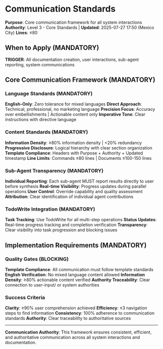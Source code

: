 # Communication Standards

**Purpose**: Core communication framework for all system interactions
**Authority**: Level 3 - Core Standards | **Updated**: 2025-07-27 17:50 (Mexico City)
**Lines**: ≤80

## When to Apply (MANDATORY)
**TRIGGER**: All documentation creation, user interactions, sub-agent reporting, system communications

## Core Communication Framework (MANDATORY)

### Language Standards (MANDATORY)
**English-Only**: Zero tolerance for mixed languages
**Direct Approach**: Technical, professional, no marketing language
**Precision Focus**: Accuracy over embellishments | Actionable content only
**Imperative Tone**: Clear instructions with directive language

### Content Standards (MANDATORY)
**Information Density**: ≥80% information density | <20% redundancy
**Progressive Disclosure**: Logical hierarchy with clear section organization
**Template Compliance**: Headers with Purpose + Authority + Updated timestamp
**Line Limits**: Commands ≤80 lines | Documents ≤100-150 lines

### Sub-Agent Transparency (MANDATORY)
**Individual Reporting**: Each sub-agent MUST report results directly to user before synthesis
**Real-time Visibility**: Progress updates during parallel operations
**User Control**: Override capability and quality assessment
**Attribution**: Clear identification of individual agent contributions

### TodoWrite Integration (MANDATORY)
**Task Tracking**: Use TodoWrite for all multi-step operations
**Status Updates**: Real-time progress tracking and completion verification
**Transparency**: Clear visibility into task progression and blocking issues

## Implementation Requirements (MANDATORY)

### Quality Gates (BLOCKING)
**Template Compliance**: All communication must follow template standards
**English Verification**: No mixed language content allowed
**Information Density**: ≥80% actionable content verified
**Authority Traceability**: Clear connection to user-input/ or system authorities

### Success Criteria
**Clarity**: ≥90% user comprehension achieved
**Efficiency**: ≤3 navigation steps to find information
**Consistency**: 100% adherence to communication standards
**Authority**: Clear traceability to authoritative sources

---

**Communication Authority**: This framework ensures consistent, efficient, and authoritative communication across all system interactions and documentation.
